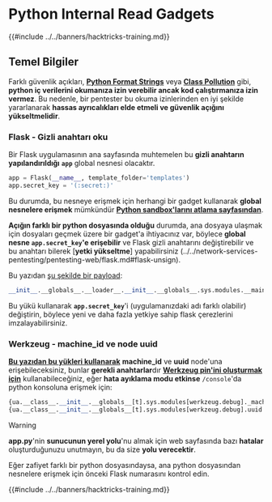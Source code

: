 # Python Internal Read Gadgets

{{#include ../../banners/hacktricks-training.md}}

## Temel Bilgiler

Farklı güvenlik açıkları, [**Python Format Strings**](bypass-python-sandboxes/#python-format-string) veya [**Class Pollution**](class-pollution-pythons-prototype-pollution.md) gibi, **python iç verilerini okumanıza izin verebilir ancak kod çalıştırmanıza izin vermez**. Bu nedenle, bir pentester bu okuma izinlerinden en iyi şekilde yararlanarak **hassas ayrıcalıkları elde etmeli ve güvenlik açığını yükseltmelidir**.

### Flask - Gizli anahtarı oku

Bir Flask uygulamasının ana sayfasında muhtemelen bu **gizli anahtarın yapılandırıldığı** **`app`** global nesnesi olacaktır.
```python
app = Flask(__name__, template_folder='templates')
app.secret_key = '(:secret:)'
```
Bu durumda, bu nesneye erişmek için herhangi bir gadget kullanarak **global nesnelere erişmek** mümkündür [**Python sandbox'larını atlama sayfasından**](bypass-python-sandboxes/).

**Açığın farklı bir python dosyasında olduğu** durumda, ana dosyaya ulaşmak için dosyaları geçmek üzere bir gadget'a ihtiyacınız var, böylece **global nesne `app.secret_key`'e erişebilir** ve Flask gizli anahtarını değiştirebilir ve bu anahtarı bilerek [**yetki yükseltme**] yapabilirsiniz (../../network-services-pentesting/pentesting-web/flask.md#flask-unsign).

Bu yazıdan [şu şekilde bir payload](https://ctftime.org/writeup/36082):
```python
__init__.__globals__.__loader__.__init__.__globals__.sys.modules.__main__.app.secret_key
```
Bu yükü kullanarak **`app.secret_key`**'i (uygulamanızdaki adı farklı olabilir) değiştirin, böylece yeni ve daha fazla yetkiye sahip flask çerezlerini imzalayabilirsiniz.

### Werkzeug - machine_id ve node uuid

[**Bu yazıdan bu yükleri kullanarak**](https://vozec.fr/writeups/tweedle-dum-dee/) **machine_id** ve **uuid** node'una erişebileceksiniz, bunlar **gerekli anahtarlar**dır [**Werkzeug pin'ini oluşturmak için**](../../network-services-pentesting/pentesting-web/werkzeug.md) kullanabileceğiniz, eğer **hata ayıklama modu etkinse** `/console`'da python konsoluna erişmek için:
```python
{ua.__class__.__init__.__globals__[t].sys.modules[werkzeug.debug]._machine_id}
{ua.__class__.__init__.__globals__[t].sys.modules[werkzeug.debug].uuid._node}
```
> [!WARNING]
> **app.py**'nin **sunucunun yerel yolu**'nu almak için web sayfasında bazı **hatalar** oluşturduğunuzu unutmayın, bu da size **yolu verecektir**.

Eğer zafiyet farklı bir python dosyasındaysa, ana python dosyasından nesnelere erişmek için önceki Flask numarasını kontrol edin.

{{#include ../../banners/hacktricks-training.md}}
